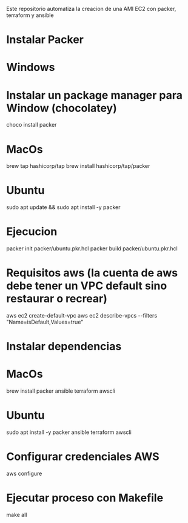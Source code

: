 Este repositorio automatiza la creacion de una AMI EC2 con packer, terraform y ansible
# Instalar Packer
# Windows
# Instalar un package manager para Window (chocolatey)
choco install packer
# MacOs
brew tap hashicorp/tap
brew install hashicorp/tap/packer
# Ubuntu
sudo apt update && sudo apt install -y packer
# Ejecucion
packer init packer/ubuntu.pkr.hcl
packer build packer/ubuntu.pkr.hcl

# Requisitos aws (la cuenta de aws debe tener un VPC default sino restaurar o recrear)
aws ec2 create-default-vpc
aws ec2 describe-vpcs --filters "Name=isDefault,Values=true"

# Instalar dependencias
# MacOs
brew install packer ansible terraform awscli
# Ubuntu
sudo apt install -y packer ansible terraform awscli

# Configurar credenciales AWS
aws configure

# Ejecutar proceso con Makefile
make all
